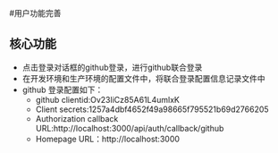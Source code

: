 #用户功能完善
## 核心功能 
- 点击登录对话框的github登录，进行github联合登录
- 在开发环境和生产环境的配置文件中，将联合登录配置信息记录文件中
- github 登录配置如下：
    - github clientid:Ov23liCz85A61L4umlxK
    - Client secrets:1257a4dbf4652f49a98665f795521b69d2766205
    - Authorization callback URL:http://localhost:3000/api/auth/callback/github
    - Homepage URL：http://localhost:3000 
